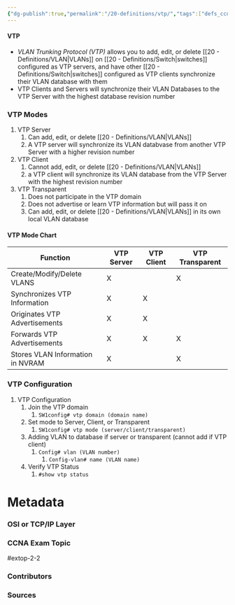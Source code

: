 ```yaml
---
{"dg-publish":true,"permalink":"/20-definitions/vtp/","tags":["defs_ccna"]}
---
```


#### VTP
- *VLAN Trunking Protocol (VTP)* allows you to add, edit, or delete [[20 - Definitions/VLAN\|VLANs]] on [[20 - Definitions/Switch\|switches]] configured as VTP servers, and have other [[20 - Definitions/Switch\|switches]] configured as VTP clients synchronize their VLAN database with them
- VTP Clients and Servers will synchronize their VLAN Databases to the VTP Server with the highest database revision number

### VTP Modes
1. VTP Server
	1. Can add, edit, or delete [[20 - Definitions/VLAN\|VLANs]]
	2. A VTP server will synchronize its VLAN databvase from another VTP Server with a higher revision number
2. VTP Client
	1. Cannot add, edit, or delete [[20 - Definitions/VLAN\|VLANs]]
	2. a VTP client will synchronize its VLAN database from the VTP Server with the highest revision number
3. VTP Transparent
	1. Does not participate in the VTP domain
	2. Does not advertise or learn VTP information but will pass it on
	3. Can add, edit, or delete [[20 - Definitions/VLAN\|VLANs]] in its own local VLAN database
#### VTP Mode Chart

| Function                         | VTP Server | VTP Client | VTP Transparent |
| -------------------------------- | ---------- | ---------- | --------------- |
| Create/Modify/Delete VLANS       | X          |            | X               |
| Synchronizes VTP Information     | X          | X          |                 | 
| Originates VTP Advertisements    | X          | X          |                 |
| Forwards VTP Advertisements      | X          | X          | X               |
| Stores VLAN Information in NVRAM | X          |            | X               |



### VTP Configuration

1. VTP Configuration
	1.  Join the VTP domain
		1.  `SW1config# vtp domain (domain name)`
	2.  Set mode to Server, Client, or Transparent
		1.  `SW1config# vtp mode (server/client/transparent)`
	3.  Adding VLAN to database if server or transparent (cannot add if VTP client)
		1.  `Config# vlan (VLAN number)`
			1.  `Config-vlan# name (VLAN name)`
	4.  Verify VTP Status
		1.  `#show vtp status`

# Metadata
### OSI or TCP/IP Layer

### CCNA Exam Topic
#extop-2-2
### Contributors

### Sources
